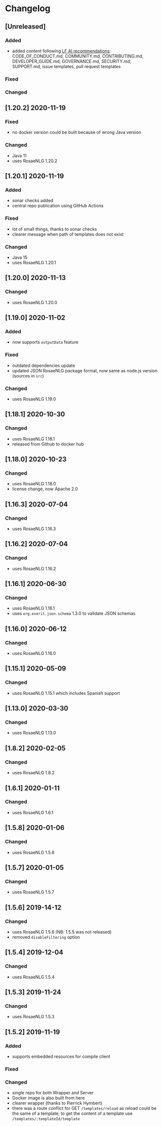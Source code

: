 # Changelog

<!---
## [Unreleased]

### Added

### Fixed

### Changed


-->

## [Unreleased]

### Added

* added content following [LF AI recommendations](https://github.com/lfai/tac/blob/master/github-recommendations.md): CODE_OF_CONDUCT.md, COMMUNITY.md, CONTRIBUTING.md, DEVELOPER_GUIDE.md, GOVERNANCE.md, SECURITY.md, SUPPORT.md, issue templates, pull request templates

### Fixed

### Changed


## [1.20.2] 2020-11-19

### Fixed

* no docker version could be built because of wrong Java version

### Changed

* Java 11
* uses RosaeNLG 1.20.2


## [1.20.1] 2020-11-19

### Added

* sonar checks added
* central repo publication using GitHub Actions

### Fixed

* lot of small things, thanks to sonar checks
* clearer message when path of templates does not exist

### Changed

* Java 15
* uses RosaeNLG 1.20.1


## [1.20.0] 2020-11-13

### Changed

* uses RosaeNLG 1.20.0


## [1.19.0] 2020-11-02

### Added

* now supports `outputData` feature

### Fixed

* outdated dependencies update
* updated JSON RosaeNLG package format, now same as node.js version (sources in `src`)

### Changed

* uses RosaeNLG 1.19.0


## [1.18.1] 2020-10-30

### Changed

* uses RosaeNLG 1.18.1
* released from Github to docker hub

## [1.18.0] 2020-10-23

### Changed

* uses RosaeNLG 1.18.0
* license change, now Apache 2.0

## [1.16.3] 2020-07-04

### Changed

* uses RosaeNLG 1.16.3


## [1.16.2] 2020-07-04

### Changed

* uses RosaeNLG 1.16.2


## [1.16.1] 2020-06-30

### Changed

* uses RosaeNLG 1.16.1
* uses `org.everit.json.schema` 1.3.0 to validate JSON schemas


## [1.16.0] 2020-06-12

### Changed

* uses RosaeNLG 1.16.0


## [1.15.1] 2020-05-09

### Changed

* uses RosaeNLG 1.15.1 which includes Spanish support


## [1.13.0] 2020-03-30

### Changed

* uses RosaeNLG 1.13.0


## [1.8.2] 2020-02-05

### Changed

* uses RosaeNLG 1.8.2


## [1.6.1] 2020-01-11

### Changed

* uses RosaeNLG 1.6.1


## [1.5.8] 2020-01-06

### Changed

* uses RosaeNLG 1.5.8


## [1.5.7] 2020-01-05

### Changed

* uses RosaeNLG 1.5.7


## [1.5.6] 2019-14-12

### Changed

* uses RosaeNLG 1.5.6 (NB: 1.5.5 was not released)
* removed `disableFiltering` option


## [1.5.4] 2019-12-04

### Changed

* uses RosaeNLG 1.5.4


## [1.5.3] 2019-11-24

### Changed

* uses RosaeNLG 1.5.3


## [1.5.2] 2019-11-19

### Added

* supports embedded resources for compile client

### Fixed

### Changed

* single repo for both Wrapper and Server
* Docker image is also built from here
* clearer wrapper (thanks to Pierrick Hymbert)
* there was a route conflict for GET `/templates/reload` as reload could be the same of a template; to get the content of a template use `/templates/:templateId/template`
